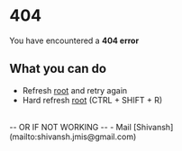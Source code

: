# 404
You have encountered a **404 error**
## What you can do
- Refresh [root](index.html) and retry again
- Hard refresh [root](index.html) (CTRL + SHIFT + R)
<br>
-- OR IF NOT WORKING --
- Mail [Shivansh](mailto:shivansh.jmis@gmail.com)

